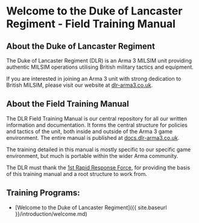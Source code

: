 # Welcome to the Duke of Lancaster Regiment - Field Training Manual
## About the Duke of Lancaster Regiment
The Duke of Lancaster Regiment (DLR) is an Arma 3 MILSIM unit providing authentic MILSIM operations utilising British military tactics and equipment.

If you are interested in joining an Arma 3 unit with strong dedication to British MILSIM, please visit our website at [dlr-arma3.co.uk](http://www.dlr-arma3.co.uk).


## About the Field Training Manual
The DLR Field Training Manual is our central repository for all our written information and documentation. It forms the central structure for policies and tactics of the unit, both inside and outside of the Arma 3 game environment. The entire manual is published at [docs.dlr-arma3.co.uk](http://docs.dlr-arma3.co.uk).

The training detailed in this manual is mostly specific to our specific game environment, but much is portable within the wider Arma community.

The DLR must thank the [1st Rapid Response Force](https://documentation.1st-rrf.com/index.html), for providing the basis of this training manual and a root structure to work from.


## Training Programs:
- [Welcome to the Duke of Lancaster Regiment]({{ site.baseurl }}/introduction/welcome.md)
